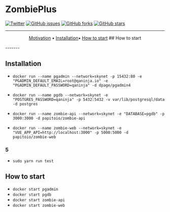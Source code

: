 # ZombiePlus

[![Twitter](https://img.shields.io/twitter/url?style=social&url=https%3A%2F%2Ftwitter.com%2Fwendreolf)](https://twitter.com/intent/tweet?text=Wow:&url=https%3A%2F%2Fgithub.com%2Fwendreof%2Fzombie-%2F)
[![GitHub issues](https://img.shields.io/github/issues/wendreof/zombie-)](https://github.com/wendreof/zombie-/issues)
[![GitHub forks](https://img.shields.io/github/forks/wendreof/zombie-)](https://github.com/wendreof/zombie-/network)
[![GitHub stars](https://img.shields.io/github/stars/wendreof/zombie-)](https://github.com/wendreof/zombie-/stargazers)

-------
<p align="center">
    <a href="#motivation">Motivation</a> &bull;
    <a href="#installation">Installation</a>&bull;
    <a href="#howtostart">How to start</a>
 ## How to start
</p>
-------


## Installation

- `docker run --name pgadmin --network=skynet -p 15432:80 -e "PGADMIN_DEFAULT_EMAIL=root@qaninja.io" -e "PGADMIN_DEFAULT_PASSWORD=qaninja" -d dpage/pgadmin4`

- `docker run --name pgdb --network=skynet -e "POSTGRES_PASSWORD=qaninja" -p 5432:5432 -v var/lib/postgresql/data -d postgres`

- `docker run --name zombie-api --network=skynet -e "DATABASE=pgdb" -p 3000:3000 -d papitoio/zombie-api`

- `docker run --name zombie-web --network=skynet -e "VUE_APP_API=http://localhost:3000" -p 5000:5000 -d papitoio/zombie-web`

### 5
- `sudo yarn run test`

## How to start
- `docker start pgadmin`
- `docker start pgdb`
- `docker start zombie-api`
- `docker start zombie-web`
